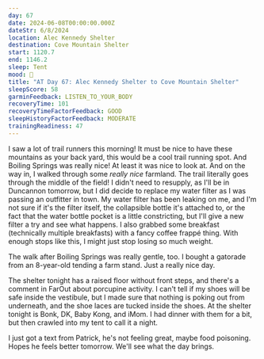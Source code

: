 ```yaml
---
day: 67
date: 2024-06-08T00:00:00.000Z
dateStr: 6/8/2024
location: Alec Kennedy Shelter
destination: Cove Mountain Shelter
start: 1120.7
end: 1146.2
sleep: Tent
mood: 🙂
title: "AT Day 67: Alec Kennedy Shelter to Cove Mountain Shelter"
sleepScore: 58
garminFeedback: LISTEN_TO_YOUR_BODY
recoveryTime: 101
recoveryTimeFactorFeedback: GOOD
sleepHistoryFactorFeedback: MODERATE
trainingReadiness: 47
---
```

I saw a lot of trail runners this morning! It must be nice to have these mountains as your back yard, this would be a cool trail running spot. And Boiling Springs was really nice! At least it was nice to look at. And on the way in, I walked through some *really nice* farmland. The trail literally goes through the middle of the field! I didn't need to resupply, as I'll be in Duncannon tomorrow, but I did decide to replace my water filter as I was passing an outfitter in town. My water filter has been leaking on me, and I'm not sure if it's the filter itself, the collapsible bottle it's attached to, or the fact that the water bottle pocket is a little constricting, but I'll give a new filter a try and see what happens. I also grabbed some breakfast (technically multiple breakfasts) with a fancy coffee frappé thing. With enough stops like this, I might just stop losing so much weight.

The walk after Boiling Springs was really gentle, too. I bought a gatorade from an 8-year-old tending a farm stand. Just a really nice day.

The shelter tonight has a raised floor without front steps, and there's a comment in FarOut about porcupine activity. I can't tell if my shoes will be safe inside the vestibule, but I made sure that nothing is poking out from underneath, and the shoe laces are tucked inside the shoes. At the shelter tonight is Bonk, DK, Baby Kong, and iMom. I had dinner with them for a bit, but then crawled into my tent to call it a night.

I just got a text from Patrick, he's not feeling great, maybe food poisoning. Hopes he feels better tomorrow. We'll see what the day brings.
